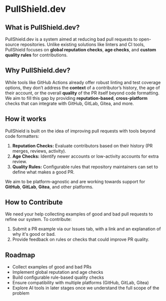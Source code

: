 # PullShield.dev

## What is PullShield.dev?
PullShield.dev is a system aimed at reducing bad pull requests to open-source repositories. Unlike existing solutions like linters and CI tools, PullShield focuses on **global reputation checks**, **age checks**, and **custom quality rules** for contributions. 

## Why PullShield.dev?
While tools like GitHub Actions already offer robust linting and test coverage options, they don’t address the **context** of a contributor’s history, the age of their account, or the overall **quality** of the PR itself beyond code formatting. We aim to fill this gap by providing **reputation-based**, **cross-platform** checks that can integrate with GitHub, GitLab, Gitea, and more.

## How it works
PullShield is built on the idea of improving pull requests with tools beyond code formatters:
1. **Reputation Checks:** Evaluate contributors based on their history (PR merges, reviews, activity).
2. **Age Checks:** Identify newer accounts or low-activity accounts for extra review.
3. **Quality Rules:** Configurable rules that repository maintainers can set to define what makes a good PR.

We aim to be platform-agnostic and are working towards support for **GitHub**, **GitLab**, **Gitea**, and other platforms.

## How to Contribute
We need your help collecting examples of good and bad pull requests to refine our system. To contribute:
1. Submit a PR example via our Issues tab, with a link and an explanation of why it's good or bad.
2. Provide feedback on rules or checks that could improve PR quality.

## Roadmap
- Collect examples of good and bad PRs
- Implement global reputation and age checks
- Build configurable rule-based quality checks
- Ensure compatibility with multiple platforms (GitHub, GitLab, Gitea)
- Explore AI tools in later stages once we understand the full scope of the problem

